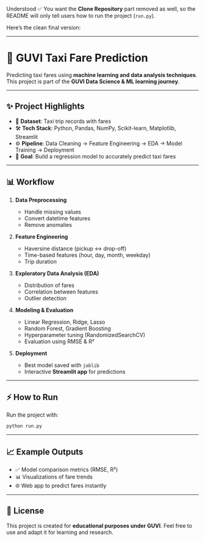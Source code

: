 Understood ✅ You want the **Clone Repository** part removed as well, so the README will only tell users how to run the project (`run.py`).

Here’s the clean final version:

---

# 🚖 GUVI Taxi Fare Prediction

Predicting taxi fares using **machine learning and data analysis techniques**.
This project is part of the **GUVI Data Science & ML learning journey**.

---

## ✨ Project Highlights

* 📂 **Dataset**: Taxi trip records with fares
* 🛠 **Tech Stack**: Python, Pandas, NumPy, Scikit-learn, Matplotlib, Streamlit
* ⚙️ **Pipeline**: Data Cleaning → Feature Engineering → EDA → Model Training → Deployment
* 🎯 **Goal**: Build a regression model to accurately predict taxi fares

---

## 📊 Workflow

1. **Data Preprocessing**

   * Handle missing values
   * Convert datetime features
   * Remove anomalies

2. **Feature Engineering**

   * Haversine distance (pickup ↔ drop-off)
   * Time-based features (hour, day, month, weekday)
   * Trip duration

3. **Exploratory Data Analysis (EDA)**

   * Distribution of fares
   * Correlation between features
   * Outlier detection

4. **Modeling & Evaluation**

   * Linear Regression, Ridge, Lasso
   * Random Forest, Gradient Boosting
   * Hyperparameter tuning (RandomizedSearchCV)
   * Evaluation using RMSE & R²

5. **Deployment**

   * Best model saved with `joblib`
   * Interactive **Streamlit app** for predictions

---

## ⚡ How to Run

Run the project with:

```bash
python run.py
```

---

## 📈 Example Outputs

* ✅ Model comparison metrics (RMSE, R²)
* 📊 Visualizations of fare trends
* 🌐 Web app to predict fares instantly

---

## 📜 License

This project is created for **educational purposes under GUVI**.
Feel free to use and adapt it for learning and research.


